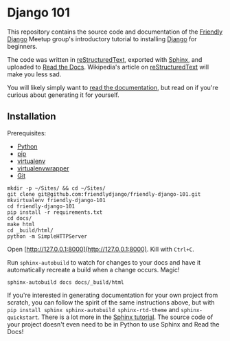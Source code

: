 # Django 101

This repository contains the source code and documentation of the [Friendly Django](https://friendlydjango.org/) Meetup group's introductory tutorial to installing [Django](https://www.djangoproject.com/) for beginners.

The code was written in [reStructuredText](http://docutils.sourceforge.net/rst.html), exported with [Sphinx](http://sphinx-doc.org/), and uploaded to [Read the Docs](https://readthedocs.org/). Wikipedia's article on [reStructuredText](https://en.wikipedia.org/wiki/ReStructuredText) will make you less sad.

You will likely simply want to [read the documentation](https://friendly-django-101.readthedocs.org/), but read on if you're curious about generating it for yourself.

## Installation

Prerequisites:

- [Python](https://www.python.org/)
- [pip](https://pip.pypa.io/)
- [virtualenv](http://virtualenv.readthedocs.org/)
- [virtualenvwrapper](http://virtualenvwrapper.readthedocs.org/)
- [Git](http://git-scm.com/)

```
mkdir -p ~/Sites/ && cd ~/Sites/
git clone git@github.com:friendlydjango/friendly-django-101.git
mkvirtualenv friendly-django-101
cd friendly-django-101
pip install -r requirements.txt
cd docs/
make html
cd _build/html/
python -m SimpleHTTPServer
```

Open [http://127.0.0.1:8000](http://127.0.0.1:8000). Kill with `Ctrl+C`.

Run `sphinx-autobuild` to watch for changes to your docs and have it automatically recreate a build when a change occurs. Magic!

```
sphinx-autobuild docs docs/_build/html
```

If you're interested in generating documentation for your own project from scratch, you can follow the spirit of the same instructions above, but with `pip install sphinx sphinx-autobuild sphinx-rtd-theme` and `sphinx-quickstart`. There is a lot more in the [Sphinx tutorial](http://sphinx-doc.org/tutorial.html). The source code of your project doesn't even need to be in Python to use Sphinx and Read the Docs!
